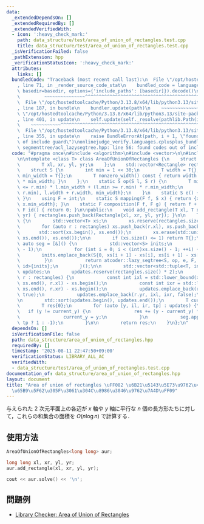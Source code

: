 ```yaml
---
data:
  _extendedDependsOn: []
  _extendedRequiredBy: []
  _extendedVerifiedWith:
  - icon: ':heavy_check_mark:'
    path: data_structure/test/area_of_union_of_rectangles.test.cpp
    title: data_structure/test/area_of_union_of_rectangles.test.cpp
  _isVerificationFailed: false
  _pathExtension: hpp
  _verificationStatusIcon: ':heavy_check_mark:'
  attributes:
    links: []
  bundledCode: "Traceback (most recent call last):\n  File \"/opt/hostedtoolcache/Python/3.13.8/x64/lib/python3.13/site-packages/onlinejudge_verify/documentation/build.py\"\
    , line 71, in _render_source_code_stat\n    bundled_code = language.bundle(stat.path,\
    \ basedir=basedir, options={'include_paths': [basedir]}).decode()\n          \
    \         ~~~~~~~~~~~~~~~^^^^^^^^^^^^^^^^^^^^^^^^^^^^^^^^^^^^^^^^^^^^^^^^^^^^^^^^^^^^^^^^^^\n\
    \  File \"/opt/hostedtoolcache/Python/3.13.8/x64/lib/python3.13/site-packages/onlinejudge_verify/languages/cplusplus.py\"\
    , line 187, in bundle\n    bundler.update(path)\n    ~~~~~~~~~~~~~~^^^^^^\n  File\
    \ \"/opt/hostedtoolcache/Python/3.13.8/x64/lib/python3.13/site-packages/onlinejudge_verify/languages/cplusplus_bundle.py\"\
    , line 401, in update\n    self.update(self._resolve(pathlib.Path(included), included_from=path))\n\
    \    ~~~~~~~~~~~^^^^^^^^^^^^^^^^^^^^^^^^^^^^^^^^^^^^^^^^^^^^^^^^^^^^^^^^^^^\n\
    \  File \"/opt/hostedtoolcache/Python/3.13.8/x64/lib/python3.13/site-packages/onlinejudge_verify/languages/cplusplus_bundle.py\"\
    , line 355, in update\n    raise BundleErrorAt(path, i + 1, \"found codes out\
    \ of include guard\")\nonlinejudge_verify.languages.cplusplus_bundle.BundleErrorAt:\
    \ segmenttree/acl_lazysegtree.hpp: line 56: found codes out of include guard\n"
  code: "#pragma once\n#include <algorithm>\n#include <vector>\n\n#include \"segmenttree/acl_lazysegtree.hpp\"\
    \n\ntemplate <class T> class AreaOfUnionOfRectangles {\n    struct Rectangle {\n\
    \        T xl, xr, yl, yr;\n    };\n    std::vector<Rectangle> rectangles;\n\n\
    \    struct S {\n        int min = 1 << 30;\n        T width = T{};\n        T\
    \ min_width = T{};\n        T nonzero_width() const { return width - (min == 0)\
    \ * min_width; }\n    };\n    static S op(S l, S r) {\n        T min_width = (l.min\
    \ <= r.min) * l.min_width + (l.min >= r.min) * r.min_width;\n        return {std::min(l.min,\
    \ r.min), l.width + r.width, min_width};\n    }\n    static S e() { return S{};\
    \ }\n    using F = int;\n    static S mapping(F f, S x) { return {x.min + f, x.width,\
    \ x.min_width}; }\n    static F composition(F f, F g) { return f + g; }\n    static\
    \ F id() { return 0; }\n\npublic:\n    void add_rectangle(T xl, T xr, T yl, T\
    \ yr) { rectangles.push_back(Rectangle{xl, xr, yl, yr}); }\n\n    T solve() const\
    \ {\n        std::vector<T> xs;\n        xs.reserve(rectangles.size() * 2);\n\
    \        for (auto r : rectangles) xs.push_back(r.xl), xs.push_back(r.xr);\n \
    \       std::sort(xs.begin(), xs.end());\n        xs.erase(std::unique(xs.begin(),\
    \ xs.end()), xs.end());\n\n        if (xs.size() <= 1) return T{};\n\n       \
    \ auto seg = [&]() {\n            std::vector<S> inits;\n            inits.reserve((int)xs.size()\
    \ - 1);\n            for (int i = 0; i < (int)xs.size() - 1; ++i) {\n        \
    \        inits.emplace_back(S{0, xs[i + 1] - xs[i], xs[i + 1] - xs[i]});\n   \
    \         }\n            return atcoder::lazy_segtree<S, op, e, F, mapping, composition,\
    \ id>{inits};\n        }();\n\n        std::vector<std::tuple<T, int, int, bool>>\
    \ updates;\n        updates.reserve(rectangles.size() * 2);\n        for (auto\
    \ r : rectangles) {\n            const int ixl = std::lower_bound(xs.begin(),\
    \ xs.end(), r.xl) - xs.begin();\n            const int ixr = std::lower_bound(xs.begin(),\
    \ xs.end(), r.xr) - xs.begin();\n            updates.emplace_back(r.yl, ixl, ixr,\
    \ true);\n            updates.emplace_back(r.yr, ixl, ixr, false);\n        }\n\
    \n        std::sort(updates.begin(), updates.end());\n        T current_y = std::get<0>(updates.front());\n\
    \        T res{0};\n        for (auto [y, il, ir, tp] : updates) {\n         \
    \   if (y != current_y) {\n                res += (y - current_y) * seg.all_prod().nonzero_width();\n\
    \                current_y = y;\n            }\n            seg.apply(il, ir,\
    \ tp ? 1 : -1);\n        }\n\n        return res;\n    }\n};\n"
  dependsOn: []
  isVerificationFile: false
  path: data_structure/area_of_union_of_rectangles.hpp
  requiredBy: []
  timestamp: '2025-08-11 22:47:50+09:00'
  verificationStatus: LIBRARY_ALL_AC
  verifiedWith:
  - data_structure/test/area_of_union_of_rectangles.test.cpp
documentation_of: data_structure/area_of_union_of_rectangles.hpp
layout: document
title: "Area of union of rectangles \uFF082 \u6B21\u5143\u5E73\u9762\u4E0A\u306E\u9577\
  \u65B9\u5F62\u305F\u3061\u304C\u8986\u3046\u9762\u7A4D\uFF09"
---
```


与えられた 2 次元平面上の各辺が $x$ 軸や $y$ 軸に平行な $n$ 個の長方形たちに対して，これらの和集合の面積を $O(n \log n)$ で計算する．

## 使用方法

```cpp
AreaOfUnionOfRectangles<long long> aur;

long long xl, xr, yl, yr;
aur.add_rectangle(xl, xr, yl, yr);

cout << aur.solve() << '\n';
```

## 問題例

- [Library Checker: Area of Union of Rectangles](https://judge.yosupo.jp/problem/area_of_union_of_rectangles)
